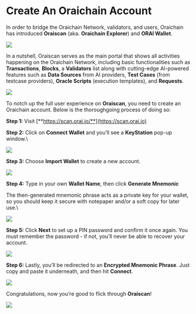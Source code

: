 # Create An Oraichain Account

In order to bridge the Oraichain Network, validators, and users, Oraichain has introduced **Oraiscan** (aka. **Oraichain Explorer**) and **ORAI Wallet**.

![](<../.gitbook/assets/image (23).png>)

In a nutshell, Oraiscan serves as the main portal that shows all activities happening on the Oraichain Network, including basic functionalities such as **Transactions**, **Blocks**, a **Validators** list along with cutting-edge AI-powered features such as **Data Sources** from AI providers, **Test Cases** (from testcase providers), **Oracle Scripts** (execution templates), and **Requests**.

![](<../.gitbook/assets/image (24).png>)

To notch up the full user experience on **Oraiscan**, you need to create an Oraichain account. Below is the thoroughgoing process of doing so:

**Step 1:** Visit [**https://scan.orai.io/**](https://scan.orai.io)

**Step 2:** Click on **Connect Wallet** and you’ll see a **KeyStation** pop-up window.\\

![](<../.gitbook/assets/image (25).png>)

**Step 3:** Choose **Import Wallet** to create a new account.

![](<../.gitbook/assets/image (26).png>)

**Step 4:** Type in your own **Wallet Name**, then click **Generate Mnemonic**

The then-generated mnemonic phrase acts as a private key for your wallet, so you should keep it secure with notepaper and/or a soft copy for later use.\\

![](<../.gitbook/assets/image (27).png>)

**Step 5:** Click **Next** to set up a PIN password and confirm it once again. You must remember the password - if not, you’ll never be able to recover your account.

![](<../.gitbook/assets/image (29).png>)

**Step 6:** Lastly, you’ll be redirected to an **Encrypted Mnemonic Phrase**. Just copy and paste it underneath, and then hit **Connect**.

![](<../.gitbook/assets/image (28).png>)

Congratulations, now you’re good to flick through **Oraiscan**!

![](broken-reference)
